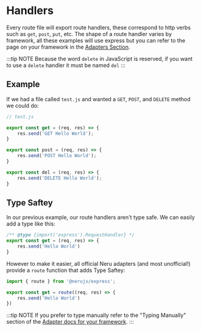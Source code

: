 # Handlers

Every route file will export route handlers, these correspond to http verbs such as `get`, `post`, `put`, etc. The shape of a route handler varies by framework, all these examples will use express but you can refer to the page on your framework in the [Adapters Section](/adapters).

:::tip NOTE
Because the word `delete` in JavaScript is reserved, if you want to use a `delete` handler it must be named `del`
:::

## Example

If we had a file called `test.js` and wanted a `GET`, `POST`, and `DELETE` method we could do:

```js
// test.js

export const get = (req, res) => {
    res.send('GET Hello World');
}

export const post = (req, res) => {
    res.send('POST Hello World');
}

export const del = (req, res) => {
    res.send('DELETE Hello World');
}
```

## Type Saftey

In our previous example, our route handlers aren't type safe. We can easily add a type like this:

```js
/** @type {import('express').RequestHandler} */
export const get = (req, res) => {
    res.send('Hello World')
}
```

However to make it easier, all official Neru adapters (and most unofficial!) provide a `route` function that adds Type Saftey:

```js
import { route } from '@nerujs/express';

export const get = route((req, res) => {
    res.send('Hello World')
})
```

:::tip NOTE
If you prefer to type manually refer to the "Typing Manually" section of the [Adapter docs for your framework](/adapters/).
:::

